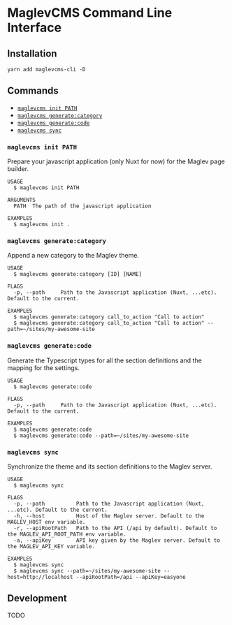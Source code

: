 # MaglevCMS Command Line Interface

## Installation

```
yarn add maglevcms-cli -D
```

## Commands

<!-- commands -->

- [`maglevcms init PATH`](#maglevcms-init-path)
- [`maglevcms generate:category`](#maglevcms-generatecategory)
- [`maglevcms generate:code`](#maglevcms-generatecode)
- [`maglevcms sync`](#maglevcms-sync)

### `maglevcms init PATH`

Prepare your javascript application (only Nuxt for now) for the Maglev page builder.

```
USAGE
  $ maglevcms init PATH

ARGUMENTS
  PATH  The path of the javascript application

EXAMPLES
  $ maglevcms init .
```

### `maglevcms generate:category`

Append a new category to the Maglev theme.

```
USAGE
  $ maglevcms generate:category [ID] [NAME]

FLAGS
  -p, --path     Path to the Javascript application (Nuxt, ...etc). Default to the current.

EXAMPLES
  $ maglevcms generate:category call_to_action "Call to action"
  $ maglevcms generate:category call_to_action "Call to action" --path=~/sites/my-awesome-site
```

### `maglevcms generate:code`

Generate the Typescript types for all the section definitions and the mapping for the settings.

```
USAGE
  $ maglevcms generate:code

FLAGS
  -p, --path     Path to the Javascript application (Nuxt, ...etc). Default to the current.

EXAMPLES
  $ maglevcms generate:code
  $ maglevcms generate:code --path=~/sites/my-awesome-site
```

### `maglevcms sync`

Synchronize the theme and its section definitions to the Maglev server.

```
USAGE
  $ maglevcms sync

FLAGS
  -p, --path          Path to the Javascript application (Nuxt, ...etc). Default to the current.
  -h, --host          Host of the Maglev server. Default to the MAGLEV_HOST env variable.
  -r, --apiRootPath   Path to the API (/api by default). Default to the MAGLEV_API_ROOT_PATH env variable.
  -a, --apiKey        API key given by the Maglev server. Default to the MAGLEV_API_KEY variable.

EXAMPLES
  $ maglevcms sync
  $ maglevcms sync --path=~/sites/my-awesome-site --host=http://localhost --apiRootPath=/api --apiKey=easyone
```

## Development

TODO
